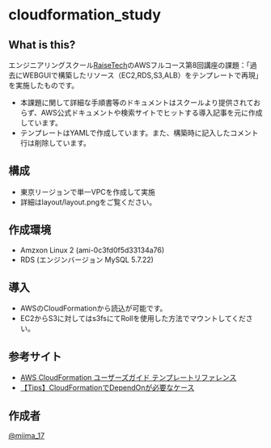 cloudformation_study
====

## What is this?

エンジニアリングスクール[RaiseTech](https://raise-tech.net/)のAWSフルコース第8回講座の課題：「過去にWEBGUIで構築したリソース（EC2,RDS,S3,ALB）をテンプレートで再現」を実施したものです。
- 本課題に関して詳細な手順書等のドキュメントはスクールより提供されておらず、AWS公式ドキュメントや検索サイトでヒットする導入記事を元に作成しています。
- テンプレートはYAMLで作成しています。また、構築時に記入したコメント行は削除しています。


## 構成

- 東京リージョンで単一VPCを作成して実施
- 詳細はlayout/layout.pngをご覧ください。

## 作成環境

- Amzxon Linux 2 (ami-0c3fd0f5d33134a76)
- RDS (エンジンバージョン MySQL 5.7.22)

## 導入

- AWSのCloudFormationから読込が可能です。
- EC2からS3に対してはs3fsにてRollを使用した方法でマウントしてください。

## 参考サイト

- [AWS CloudFormation ユーザーズガイド テンプレートリファレンス](https://docs.aws.amazon.com/ja_jp/AWSCloudFormation/latest/UserGuide/template-reference.html)
- [【Tips】CloudFormationでDependOnが必要なケース](https://dev.classmethod.jp/cloud/aws/cfn-dependon/)

## 作成者

[@miima_17](https://twitter.com/miima_17)